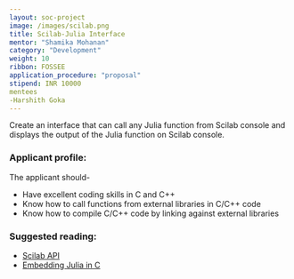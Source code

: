 ```yaml
---
layout: soc-project
image: /images/scilab.png
title: Scilab-Julia Interface
mentor: "Shamika Mohanan"
category: "Development"
weight: 10
ribbon: FOSSEE
application_procedure: "proposal"
stipend: INR 10000
mentees
-Harshith Goka
---
```


Create an interface that can call any Julia function from Scilab console and displays the output of the Julia function on Scilab console. 

<!--break-->

### Applicant profile:
The applicant should-

- Have excellent coding skills in C and C++
- Know how to call functions from external libraries in C/C++ code
- Know how to compile C/C++ code by linking against external libraries

### Suggested reading:

- [Scilab API](https://help.scilab.org/docs/5.5.2/en_US/section_204636e951f595409bc6782bb8e1d2d9.html)
- [Embedding Julia in C](http://docs.julialang.org/en/release-0.4/manual/embedding/)
